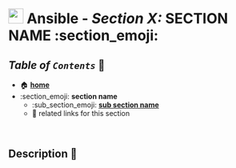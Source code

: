 # <img src="../assets/img/ansible.png" width="30px"> **Ansible** - ***Section X:*** **SECTION NAME** :section_emoji:

## ***Table*** *of* ***`Contents`*** 📜

* 🏠 [**home**](../README.md)
* :section_emoji: **section name**
  * :sub_section_emoji: [**sub section name**](sub_section_name/README.md)
  * 🔗 related links for this section

<br />


## **Description** 👀